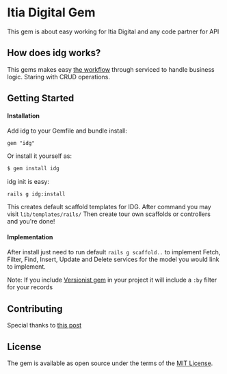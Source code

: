# Itia Digital Gem

This gem is about easy working for Itia Digital and any code partner for API

## How does idg works?

This gems makes easy [the workflow](https://www.toptal.com/ruby-on-rails/rails-service-objects-tutorial) through serviced to handle business logic.
Staring with CRUD operations.

## Getting Started

#### Installation

Add idg to your Gemfile and bundle install:
```console
gem "idg"
```    
Or install it yourself as:
```bash
$ gem install idg
```

idg init is easy:
```console
rails g idg:install
```

This creates default scaffold templates for IDG. After command you may visit ```lib/templates/rails/```
Then create tour own scaffolds or controllers and you're done!

#### Implementation

After install just need to run default ```rails g scaffold..``` to implement Fetch, Filter, Find, Insert, Update and Delete services for the model you would link to implement. 

Note:
If you include [Versionist gem](https://github.com/bploetz/versionist) in your project it will include a ```:by``` filter for your records

## Contributing
Special thanks to [this post](https://stackoverflow.com/a/45245960/4641125)

## License
The gem is available as open source under the terms of the [MIT License](https://opensource.org/licenses/MIT).
